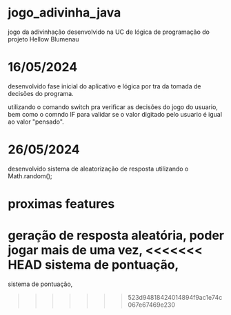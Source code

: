 # jogo_adivinha_java
jogo da adivinhação desenvolvido na UC de lógica de programação do projeto Hellow Blumenau

# 16/05/2024

desenvolvido fase inicial do aplicativo e lógica por tra da tomada de decisões do programa.

utilizando o comando switch pra verificar as decisões do jogo do usuario, bem como o comndo IF para validar se o valor
digitado pelo usuario é igual ao valor "pensado".

# 26/05/2024

 desenvolvido sistema de aleatorização de resposta utilizando o Math.random();   


# proximas features

geração de resposta aleatória,
poder jogar mais de uma vez,
<<<<<<< HEAD
sistema de pontuação,
=======
sistema de pontuação,
>>>>>>> 523d94818424014894f9ac1e74c067e67469e230

